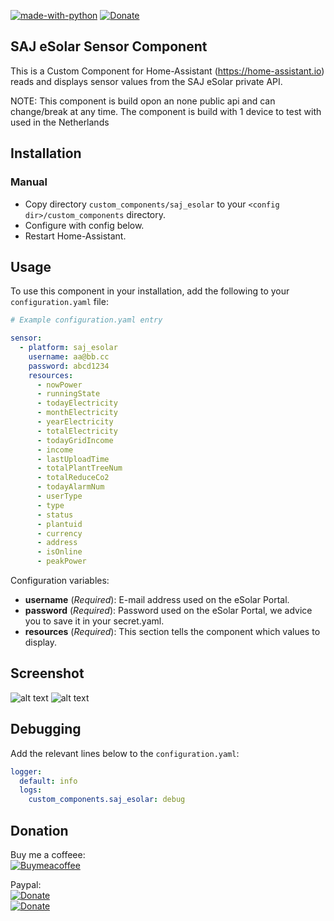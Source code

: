 [![made-with-python](https://img.shields.io/badge/Made%20with-Python-1f425f.svg)](https://www.python.org/) [![Donate](https://img.shields.io/badge/Donate-PayPal-green.svg)](https://www.paypal.me/djansen1987/)

## SAJ eSolar Sensor Component
This is a Custom Component for Home-Assistant (https://home-assistant.io) reads and displays sensor values from the SAJ eSolar private API.

NOTE: This component is build opon an none public api and can change/break at any time.
The component is build with 1 device to test with used in the Netherlands

## Installation

<!-- ### HACS - Recommended
- Have [HACS](https://hacs.xyz) installed, this will allow you to easily manage and track updates.
- Search for 'SAJ eSolar'.
- Click Install below the found integration.
- Configure using the configuration instructions below.
- Restart Home-Assistant. -->

### Manual
- Copy directory `custom_components/saj_esolar` to your `<config dir>/custom_components` directory.
- Configure with config below.
- Restart Home-Assistant.

## Usage
To use this component in your installation, add the following to your `configuration.yaml` file:

```yaml
# Example configuration.yaml entry

sensor:
  - platform: saj_esolar
    username: aa@bb.cc
    password: abcd1234
    resources:
      - nowPower
      - runningState
      - todayElectricity
      - monthElectricity
      - yearElectricity
      - totalElectricity
      - todayGridIncome
      - income
      - lastUploadTime
      - totalPlantTreeNum
      - totalReduceCo2
      - todayAlarmNum
      - userType
      - type
      - status
      - plantuid
      - currency
      - address
      - isOnline
      - peakPower
```

Configuration variables:

- **username** (*Required*): E-mail address used on the eSolar Portal.
- **password** (*Required*): Password used on the eSolar Portal, we advice you to save it in your secret.yaml.
- **resources** (*Required*): This section tells the component which values to display.

## Screenshot

![alt text](https://github.com/djansen1987/SAJeSolar/blob/main/screenshots/Home-Assistant-Sensors-SAJ-eSolar.png?raw=true "All Sensors")
![alt text](https://github.com/djansen1987/SAJeSolar/blob/main/screenshots/Home-Assistant-History-SAJ-eSolar.png?raw=true "History Graph")

## Debugging

Add the relevant lines below to the `configuration.yaml`:

```yaml
logger:
  default: info
  logs:
    custom_components.saj_esolar: debug
```

## Donation

Buy me a coffeee: <br />
[![Buymeacoffee](https://www.buymeacoffee.com/assets/img/bmc-meta-new/new/apple-icon-120x120.png)](https://www.buymeacoffee.com/djansen1987)

Paypal:<br />
[![Donate](https://github.com/djansen1987/SAJeSolar/blob/main/screenshots/Paypal-Donate-QR-code.png?raw=true)](https://www.paypal.me/djansen1987)<br />
[![Donate](https://img.shields.io/badge/Donate-PayPal-green.svg)](https://www.paypal.me/djansen1987)
